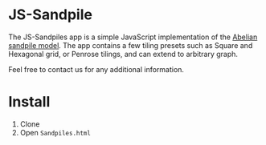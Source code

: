 # JS-Sandpile

The JS-Sandpiles app is a simple JavaScript implementation of the [Abelian sandpile model](https://en.wikipedia.org/wiki/Abelian_sandpile_model). The app contains a few tiling presets such as Square and Hexagonal grid, or Penrose tilings, and can extend to arbitrary graph.

Feel free to contact us for any additional information.

# Install

1. Clone
2. Open ``Sandpiles.html``

